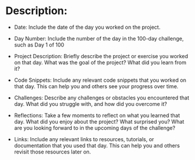 # Description: 

- Date: Include the date of the day you worked on the project.

- Day Number: Include the number of the day in the 100-day challenge, such as Day 1 of 100

- Project Description: Briefly describe the project or exercise you worked on that day. What was the goal of the project? What did you learn from it?

- Code Snippets: Include any relevant code snippets that you worked on that day. This can help you and others see your progress over time.

- Challenges: Describe any challenges or obstacles you encountered that day. What did you struggle with, and how did you overcome it?

- Reflections: Take a few moments to reflect on what you learned that day. What did you enjoy about the project? What surprised you? What are you looking forward to in the upcoming days of the challenge?

- Links: Include any relevant links to resources, tutorials, or documentation that you used that day. This can help you and others revisit those resources later on.